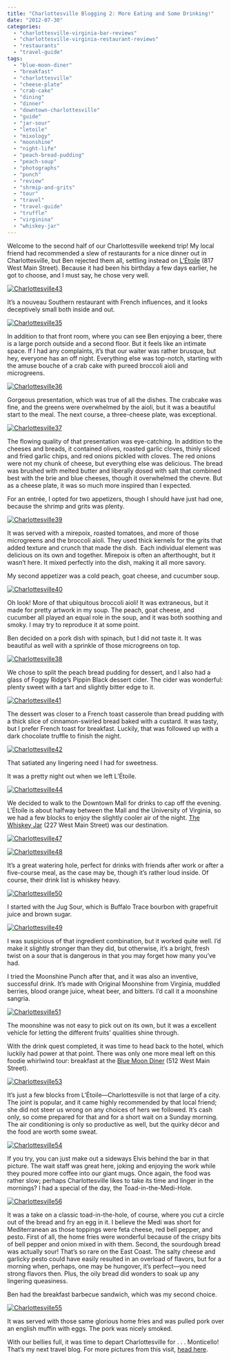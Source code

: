 ```yaml
---
title: "Charlottesville Blogging 2: More Eating and Some Drinking!"
date: "2012-07-30"
categories: 
  - "charlottesville-virginia-bar-reviews"
  - "charlottesville-virginia-restaurant-reviews"
  - "restaurants"
  - "travel-guide"
tags: 
  - "blue-moon-diner"
  - "breakfast"
  - "charlottesville"
  - "cheese-plate"
  - "crab-cake"
  - "dining"
  - "dinner"
  - "downtown-charlottesville"
  - "guide"
  - "jar-sour"
  - "letoile"
  - "mixology"
  - "moonshine"
  - "night-life"
  - "peach-bread-pudding"
  - "peach-soup"
  - "photographs"
  - "punch"
  - "review"
  - "shrmip-and-grits"
  - "tour"
  - "travel"
  - "travel-guide"
  - "truffle"
  - "virginina"
  - "whiskey-jar"
---
```


Welcome to the second half of our Charlottesville weekend trip! My local friend had recommended a slew of restaurants for a nice dinner out in Charlottesville, but Ben rejected them all, settling instead on [L’Étoile](http://www.letoilerestaurant.com/) (817 West Main Street). Because it had been his birthday a few days earlier, he got to choose, and I must say, he chose very well.

[![](http://s3.amazonaws.com/thegourmez-wpmedia/2012/07/Charlottesville43.jpg "Charlottesville43")](http://s3.amazonaws.com/thegourmez-wpmedia/2012/07/Charlottesville43.jpg)

It’s a nouveau Southern restaurant with French influences, and it looks deceptively small both inside and out.

[![](http://s3.amazonaws.com/thegourmez-wpmedia/2012/07/Charlottesville35.jpg "Charlottesville35")](http://s3.amazonaws.com/thegourmez-wpmedia/2012/07/Charlottesville35.jpg)

In addition to that front room, where you can see Ben enjoying a beer, there is a large porch outside and a second floor. But it feels like an intimate space. If I had any complaints, it’s that our waiter was rather brusque, but hey, everyone has an off night. Everything else was top-notch, starting with the amuse bouche of a crab cake with pureed broccoli aioli and microgreens.

[![](http://s3.amazonaws.com/thegourmez-wpmedia/2012/07/Charlottesville36.jpg "Charlottesville36")](http://s3.amazonaws.com/thegourmez-wpmedia/2012/07/Charlottesville36.jpg)

Gorgeous presentation, which was true of all the dishes. The crabcake was fine, and the greens were overwhelmed by the aioli, but it was a beautiful start to the meal. The next course, a three-cheese plate, was exceptional.

[![](http://s3.amazonaws.com/thegourmez-wpmedia/2012/07/Charlottesville37.jpg "Charlottesville37")](http://s3.amazonaws.com/thegourmez-wpmedia/2012/07/Charlottesville37.jpg)

The flowing quality of that presentation was eye-catching. In addition to the cheeses and breads, it contained olives, roasted garlic cloves, thinly sliced and fried garlic chips, and red onions pickled with cloves. The red onions were not my chunk of cheese, but everything else was delicious. The bread was brushed with melted butter and liberally dosed with salt that combined best with the brie and blue cheeses, though it overwhelmed the chevre. But as a cheese plate, it was so much more inspired than I expected.

For an entrée, I opted for two appetizers, though I should have just had one, because the shrimp and grits was plenty.

[![](http://s3.amazonaws.com/thegourmez-wpmedia/2012/07/Charlottesville39.jpg "Charlottesville39")](http://s3.amazonaws.com/thegourmez-wpmedia/2012/07/Charlottesville39.jpg)

It was served with a mirepoix, roasted tomatoes, and more of those microgreens and the broccoli aioli. They used thick kernels for the grits that added texture and crunch that made the dish.  Each individual element was delicious on its own and together. Mirepoix is often an afterthought, but it wasn’t here. It mixed perfectly into the dish, making it all more savory.

My second appetizer was a cold peach, goat cheese, and cucumber soup.

[![](http://s3.amazonaws.com/thegourmez-wpmedia/2012/07/Charlottesville40.jpg "Charlottesville40")](http://s3.amazonaws.com/thegourmez-wpmedia/2012/07/Charlottesville40.jpg)

Oh look! More of that ubiquitous broccoli aioli! It was extraneous, but it made for pretty artwork in my soup. The peach, goat cheese, and cucumber all played an equal role in the soup, and it was both soothing and smoky. I may try to reproduce it at some point.

Ben decided on a pork dish with spinach, but I did not taste it. It was beautiful as well with a sprinkle of those microgreens on top.

[![](http://s3.amazonaws.com/thegourmez-wpmedia/2012/07/Charlottesville38.jpg "Charlottesville38")](http://s3.amazonaws.com/thegourmez-wpmedia/2012/07/Charlottesville38.jpg)

We chose to split the peach bread pudding for dessert, and I also had a glass of Foggy Ridge’s Pippin Black dessert cider. The cider was wonderful: plenty sweet with a tart and slightly bitter edge to it.

[![](http://s3.amazonaws.com/thegourmez-wpmedia/2012/07/Charlottesville41.jpg "Charlottesville41")](http://s3.amazonaws.com/thegourmez-wpmedia/2012/07/Charlottesville41.jpg)

The dessert was closer to a French toast casserole than bread pudding with a thick slice of cinnamon-swirled bread baked with a custard. It was tasty, but I prefer French toast for breakfast. Luckily, that was followed up with a dark chocolate truffle to finish the night.

[![](http://s3.amazonaws.com/thegourmez-wpmedia/2012/07/Charlottesville42.jpg "Charlottesville42")](http://s3.amazonaws.com/thegourmez-wpmedia/2012/07/Charlottesville42.jpg)

That satiated any lingering need I had for sweetness.

It was a pretty night out when we left L’Étoile.

[![](http://s3.amazonaws.com/thegourmez-wpmedia/2012/07/Charlottesville44.jpg "Charlottesville44")](http://s3.amazonaws.com/thegourmez-wpmedia/2012/07/Charlottesville44.jpg)

We decided to walk to the Downtown Mall for drinks to cap off the evening. L’Étoile is about halfway between the Mall and the University of Virginia, so we had a few blocks to enjoy the slightly cooler air of the night. [The Whiskey Jar](http://thewhiskeyjarcville.com/) (227 West Main Street) was our destination.

[![](http://s3.amazonaws.com/thegourmez-wpmedia/2012/07/Charlottesville47.jpg "Charlottesville47")](http://s3.amazonaws.com/thegourmez-wpmedia/2012/07/Charlottesville47.jpg)

[![](http://s3.amazonaws.com/thegourmez-wpmedia/2012/07/Charlottesville48.jpg "Charlottesville48")](http://s3.amazonaws.com/thegourmez-wpmedia/2012/07/Charlottesville48.jpg)

It’s a great watering hole, perfect for drinks with friends after work or after a five-course meal, as the case may be, though it’s rather loud inside. Of course, their drink list is whiskey heavy.

[![](http://s3.amazonaws.com/thegourmez-wpmedia/2012/07/Charlottesville50.jpg "Charlottesville50")](http://s3.amazonaws.com/thegourmez-wpmedia/2012/07/Charlottesville50.jpg)

I started with the Jug Sour, which is Buffalo Trace bourbon with grapefruit juice and brown sugar.

[![](http://s3.amazonaws.com/thegourmez-wpmedia/2012/07/Charlottesville49.jpg "Charlottesville49")](http://s3.amazonaws.com/thegourmez-wpmedia/2012/07/Charlottesville49.jpg)

I was suspicious of that ingredient combination, but it worked quite well. I’d make it slightly stronger than they did, but otherwise, it’s a bright, fresh twist on a sour that is dangerous in that you may forget how many you’ve had.

I tried the Moonshine Punch after that, and it was also an inventive, successful drink. It’s made with Original Moonshine from Virginia, muddled berries, blood orange juice, wheat beer, and bitters. I’d call it a moonshine sangria.

[![](http://s3.amazonaws.com/thegourmez-wpmedia/2012/07/Charlottesville51.jpg "Charlottesville51")](http://s3.amazonaws.com/thegourmez-wpmedia/2012/07/Charlottesville51.jpg)

The moonshine was not easy to pick out on its own, but it was a excellent vehicle for letting the different fruits’ qualities shine through.

With the drink quest completed, it was time to head back to the hotel, which luckily had power at that point. There was only one more meal left on this foodie whirlwind tour: breakfast at the [Blue Moon Diner](https://www.facebook.com/pages/Blue-Moon-Diner/152942638049813) (512 West Main Street).

[![](http://s3.amazonaws.com/thegourmez-wpmedia/2012/07/Charlottesville53.jpg "Charlottesville53")](http://s3.amazonaws.com/thegourmez-wpmedia/2012/07/Charlottesville53.jpg)

It’s just a few blocks from L’Étoile—Charlottesville is not that large of a city. The joint is popular, and it came highly recommended by that local friend; she did not steer us wrong on any choices of hers we followed. It’s cash only, so come prepared for that and for a short wait on a Sunday morning. The air conditioning is only so productive as well, but the quirky décor and the food are worth some sweat.

[![](http://s3.amazonaws.com/thegourmez-wpmedia/2012/07/Charlottesville54.jpg "Charlottesville54")](http://s3.amazonaws.com/thegourmez-wpmedia/2012/07/Charlottesville54.jpg)

If you try, you can just make out a sideways Elvis behind the bar in that picture. The wait staff was great here, joking and enjoying the work while they poured more coffee into our giant mugs. Once again, the food was rather slow; perhaps Charlottesville likes to take its time and linger in the mornings? I had a special of the day, the Toad-in-the-Medi-Hole.

[![](http://s3.amazonaws.com/thegourmez-wpmedia/2012/07/Charlottesville56.jpg "Charlottesville56")](http://s3.amazonaws.com/thegourmez-wpmedia/2012/07/Charlottesville56.jpg)

It was a take on a classic toad-in-the-hole, of course, where you cut a circle out of the bread and fry an egg in it. I believe the Medi was short for Mediterranean as those toppings were feta cheese, red bell pepper, and pesto. First of all, the home fries were wonderful because of the crispy bits of bell pepper and onion mixed in with them. Second, the sourdough bread was actually sour! That’s so rare on the East Coast. The salty cheese and garlicky pesto could have easily resulted in an overload of flavors, but for a morning when, perhaps, one may be hungover, it’s perfect—you need strong flavors then. Plus, the oily bread did wonders to soak up any lingering queasiness.

Ben had the breakfast barbecue sandwich, which was my second choice.

[![](http://s3.amazonaws.com/thegourmez-wpmedia/2012/07/Charlottesville55.jpg "Charlottesville55")](http://s3.amazonaws.com/thegourmez-wpmedia/2012/07/Charlottesville55.jpg)

It was served with those same glorious home fries and was pulled pork over an english muffin with eggs. The pork was nicely smoked.

With our bellies full, it was time to depart Charlottesville for . . . Monticello! That’s my next travel blog. For more pictures from this visit, [head here](https://www.facebook.com/media/set/?set=a.10150925407009607.415538.567409606&type=3).
